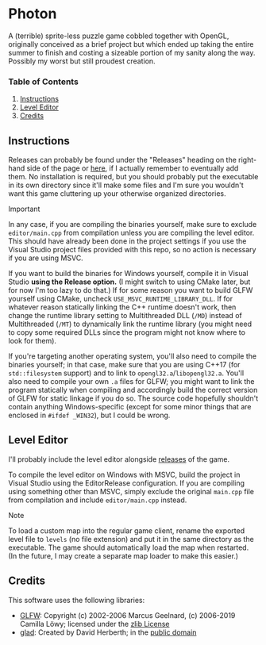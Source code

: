 # Photon

A (terrible) sprite-less puzzle game cobbled together with OpenGL, originally conceived as a brief project but which ended up taking the entire summer to finish and costing a sizeable portion of my sanity along the way. Possibly my worst but still proudest creation.

### Table of Contents

1. [Instructions](#instructions)
2. [Level Editor](#level-editor)
3. [Credits](#credits)

## Instructions

Releases can probably be found under the "Releases" heading on the right-hand side of the page or [here](https://github.com/neondev1/photon-game/releases), if I actually remember to eventually add them. No installation is required, but you should probably put the executable in its own directory since it'll make some files and I'm sure you wouldn't want this game cluttering up your otherwise organized directories.

> [!IMPORTANT]
> In any case, if you are compiling the binaries yourself, make sure to exclude `editor/main.cpp` from compilation unless you are compiling the level editor. This should have already been done in the project settings if you use the Visual Studio project files provided with this repo, so no action is necessary if you are using MSVC.

If you want to build the binaries for Windows yourself, compile it in Visual Studio **using the Release option.** (I might switch to using CMake later, but for now I'm too lazy to do that.) If for some reason you want to build GLFW yourself using CMake, uncheck `USE_MSVC_RUNTIME_LIBRARY_DLL`. If for whatever reason statically linking the C++ runtime doesn't work, then change the runtime library setting to Multithreaded DLL (`/MD`) instead of Multithreaded (`/MT`) to dynamically link the runtime library (you might need to copy some required DLLs since the program might not know where to look for them).

If you're targeting another operating system, you'll also need to compile the binaries yourself; in that case, make sure that you are using C++17 (for `std::filesystem` support) and to link to `opengl32.a`/`libopengl32.a`. You'll also need to compile your own `.a` files for GLFW; you might want to link the program statically when compiling and accordingly build the correct version of GLFW for static linkage if you do so. The source code hopefully shouldn't contain anything Windows-specific (except for some minor things that are enclosed in `#ifdef _WIN32`), but I could be wrong.

## Level Editor

I'll probably include the level editor alongside [releases](https://github.com/neondev1/photon-game/releases) of the game.

To compile the level editor on Windows with MSVC, build the project in Visual Studio using the EditorRelease configuration. If you are compiling using something other than MSVC, simply exclude the original `main.cpp` file from compilation and include `editor/main.cpp` instead.

> [!NOTE]
> To load a custom map into the regular game client, rename the exported level file to `levels` (no file extension) and put it in the same directory as the executable. The game should automatically load the map when restarted. (In the future, I may create a separate map loader to make this easier.)

## Credits

This software uses the following libraries:

- [GLFW](https://www.glfw.org/): Copyright (c) 2002-2006 Marcus Geelnard, (c) 2006-2019 Camilla Löwy; licensed under the [zlib License](https://github.com/glfw/glfw/blob/master/LICENSE.md)
- [glad](https://glad.dav1d.de/): Created by David Herberth; in the [public domain](https://github.com/Dav1dde/glad/blob/glad2/README.md#license)
